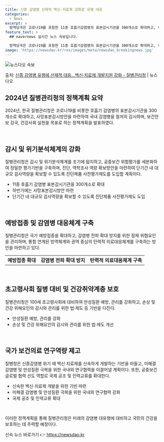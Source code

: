 ```yaml
---
title: 신종 감염병 선제적 백신·치료제 강화로 유행 대응
categories:
  - News
excerpt: >
  방역당국은 코로나19를 포함한 11종 호흡기감염병의 표본감시기관을 300개소로 확대하고, 하반기에는 사망표본…
feature_text: >
  ## navernews 실시간 뉴스 속보입니다.

  방역당국은 코로나19를 포함한 11종 호흡기감염병의 표본감시기관을 300개소로 확대하고, 하반기에는 사망표본…
image: 'https://newsdao.kr/res/images/meta/newsdao_breakingnews.jpg'
---
```


![뉴스다오 속보](https://newsdao.kr/res/images/meta/newsdao_breakingnews.jpg)

<p>출처: <a href="https://newsdao.kr/3172" rel="dofollow">신종 감염병 유행에 선제적 대응…백신·치료제 개발지원 강화 - 질병관리청</a> | 뉴스다오</p>

<h2 data-ke-size="size26">2024년 질병관리청의 정책계획 요약</h2>
2024년, 한국 질병관리청은 코로나19를 비롯한 호흡기 감염병의 표본감시기관을 300개소로 확대하고, 사망표본감시방안을 마련하여 국내 감염병을 철저히 감시하며, 보건안보 강국, 건강사회 실현을 목표로 하는 정책계획을 발표하였다.

<p data-ke-size="size16">&nbsp;</p>

<h2 data-ke-size="size24">감시 및 위기분석체계의 강화</h2>
질병관리청은 감시 및 위기분석체계를 조기에 탐지하고, 공중보건 위험평가를 세분화하여 정밀한 평가기반을 구축하며, 진단, 역학조사 역량 확보방안을 마련하여 단기간 내 대규모 검사역량을 확보할 수 있도록 진단제품 사전평가제도를 도입할 계획이다.

<ul>
  <li>11종 호흡기 감염병 표본감시기관을 300개소로 확대</li>
  <li>하반기에는 사망표본감시방안 마련</li>
  <li>단기간 내 대규모 검사역량을 확보할 수 있도록 진단제품 사전평가제도 도입</li>
</ul>

<p data-ke-size="size16">&nbsp;</p>

<h2 data-ke-size="size24">예방접종 및 감염병 대응체계 구축</h2>
질병관리청은 국가 예방접종을 확대하고, 감염병 전파 확대 방지를 위한 잠재 위협요인을 관리하며, 통합 연계된 방역체계와 권역 중심의 탄력적 의료대응체계를 구축하는 방안을 마련하고 있다.

<table style="width: 100%;">
<tbody>
<tr>
<td style="text-align: center; height: 17px;"><b>예방접종 확대</b></td>
<td style="text-align: center; height: 17px;"><b>감염병 전파 확대 방지</b></td>
<td style="text-align: center; height: 17px;"><b>탄력적 의료대응체계 구축</b></td>
</tr>
</tbody>
</table>

<p data-ke-size="size16">&nbsp;</p>

<h2 data-ke-size="size24">초고령사회 질병 대비 및 건강취약계층 보호</h2>
질병관리청은 100세 초고령사회에 대비하여 만성질환 예방, 관리를 강화하고, 손상 및 건강 위해요인의 감시와 관리를 위한 법·제도 등 기반을 다진다.

<ul>
  <li>만성질환 예방, 관리를 강화</li>
  <li>손상 및 건강 위해요인의 감시와 관리를 위한 법·제도 개선</li>
</ul>

<p data-ke-size="size16">&nbsp;</p>

<h2 data-ke-size="size24">국가 보건의료 연구역량 제고</h2>
질병청은 신종감염병 위기 때 백신·치료제를 신속하게 개발하는 기반을 마들고, 미해결 감염병 및 만성질환 극복을 위한 국내외 연구협력을 이끌어낼 계획이다. 또한, 공중보건 글로벌 협력 선도 역할로 국제 공조 및 인력교류를 확대한다.

<ul>
  <li>신속한 백신·치료제 개발을 위한 기반 마련</li>
  <li>미해결 감염병 및 만성질환 극복을 위한 국내외 연구협력 강화</li>
  <li>국제 공조 및 인력교류 확대</li>
</ul>

<p data-ke-size="size16">&nbsp;</p>

이러한 정책계획을 통해 질병관리청은 미래의 감염병 대유행에 대비하고 국민의 건강을 보호하는 데 주력할 예정이다. 

신속 뉴스 바로가기 👉 <a href="https://newsdao.kr" rel="dofollow">https://newsdao.kr</a>


